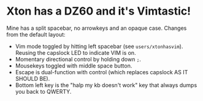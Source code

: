 # Xton has a DZ60 and it's Vimtastic!

Mine has a split spacebar, no arrowkeys and an opaque case. Changes from the default layout:

* Vim mode toggled by hitting left spacebar (see `users/xtonhasvim`). Reusing the capslock LED to indicate VIM is on.
* Momentary directional control by holding down `;`.
* Mousekeys toggled with middle space button.
* Escape is dual-function with control (which replaces capslock AS IT SHOULD BE).
* Bottom left key is the "halp my kb doesn't work" key that always dumps you back to QWERTY.

